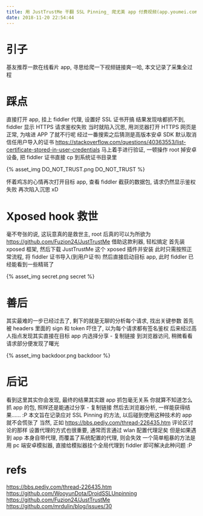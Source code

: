 ```yaml
---
title: 用 JustTrustMe 干翻 SSL Pinning_ 爬尤美 app 付费视频(app.youmei.com)
date: 2018-11-20 22:54:44
---
```

# 引子
基友推荐一款在线看片 app, 寻思给爬一下视频链接爽一哈, 本文记录了采集全过程

# 踩点
直接打开 app, 挂上 fiddler 代理, 设置好 SSL 证书开搞
结果发现啥都抓不到, fiddler 显示 HTTPS 请求鉴权失败
当时就陷入沉思, 用浏览器打开 HTTPS 网页是正常, 为啥进 APP 了就不行呢
经过一番搜索之后猜测是高版本安卓 SDK 默认取消信任用户导入的证书
https://stackoverflow.com/questions/40363553/list-certificate-stored-in-user-credentials
马上着手进行验证, 一顿操作 root 掉安卓设备, 把 fiddler 证书直接 cp 到系统证书目录里

{% asset_img DO_NOT_TRUST.png DO_NOT_TRUST %}

怀着鸡冻的心情再次打开目标 app, 查看 fiddler 截获的数据包, 请求仍然显示鉴权失败
再次陷入沉思 xD

# Xposed hook 救世
毫不夸张的说, 这玩意真的是救世主, root 后真的可以为所欲为
https://github.com/Fuzion24/JustTrustMe 借助这款利器, 轻松搞定
首先装 xposed 框架, 然后下载 JustTrustMe 这个 xposed 插件并安装
此时只需按照正常流程, 将 fiddler 证书导入(到用户证书)
然后直接启动目标 app, 此时 fiddler 已经能看到一些精斑了

{% asset_img secret.png secret %}

# 善后
其实最难的一步已经过去了, 剩下的就是无聊的分析每个请求, 找出关键参数
首先被 headers 里面的 sign 和 token 吓住了, 以为每个请求都有签名鉴权
后来经过高人指点发现其实直接在目标 app 内选择分享 - 复制链接
到浏览器访问, 稍微看看请求部分便发现了曙光

{% asset_img backdoor.png backdoor %}

# 后记
看到这里其实你会发现, 最终的结果其实跟 app 抓包毫无关系
你就算不知道怎么抓 app 的包, 照样还是能通过分享 - 复制链接
然后去浏览器分析, 一样能获得结果...... :P
本文旨在记录应对 SSL Pinning 的方法, 以后碰到使用这种技术的 app 就不会慌张了
当然, 正如 https://bbs.pediy.com/thread-226435.htm 评论区讨论的那样
设置代理的方式也很重要, 通常而言通过 wlan 配置代理足矣
但是如果遇到 app 本身自带代理, 而覆盖了系统配置的代理, 则会失效
一个简单粗暴的方法是用 pc 端安卓模拟器, 直接给模拟器挂个全局代理到 fiddler
即可解决此种问题 :P

# refs
https://bbs.pediy.com/thread-226435.htm
https://github.com/WooyunDota/DroidSSLUnpinning
https://github.com/Fuzion24/JustTrustMe
https://github.com/mrdulin/blog/issues/30



